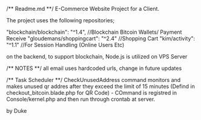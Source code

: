 /** Readme.md **/
E-Commerce Website Project for a Client.

The project uses the following repositories;

"blockchain/blockchain": "^1.4", //Blockchain Bitcoin Wallets/ Payment Receive
"gloudemans/shoppingcart": "^2.4" //Shopping Cart 
"kim/activity": "^1.1"  //For Session Handling (Online Users Etc)

on the backend, to support blockchain, Node.js is utilized on VPS Server

/** NOTES **/
all email uses hardcoded urls, change in future updates


/** Task Scheduler **/
CheckUnusedAddress command monitors and makes unused qr addres after they exceed the limit of 15 minutes (Defind in checkout_bitcoin.blade.php for QR Code) - COmmand is registred in Console/kernel.php and then run through crontab at server.

by 
Duke
